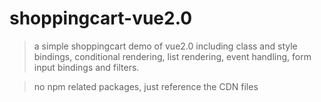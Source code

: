 # shoppingcart-vue2.0

> a simple shoppingcart demo of vue2.0 including class and style bindings, conditional rendering, list rendering, event handling, form input bindings and filters.

>no npm related packages, just reference the CDN files